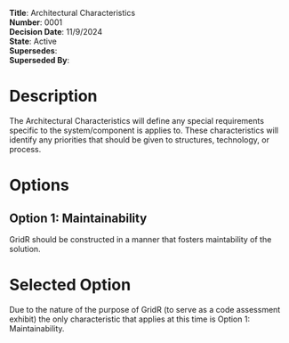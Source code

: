 **Title**: Architectural Characteristics  
**Number**: 0001  
**Decision Date**: 11/9/2024  
**State**: Active  
**Supersedes**:  
**Superseded By**: 

# Description

The Architectural Characteristics will define any special requirements specific to the system/component is applies to. These characteristics will identify any priorities that should be given to structures, technology, or process.

# Options

## Option 1: Maintainability

GridR should be constructed in a manner that fosters maintability of the solution.

# Selected Option

Due to the nature of the purpose of GridR (to serve as a code assessment exhibit) the only characteristic that applies at this time is Option 1: Maintainability.